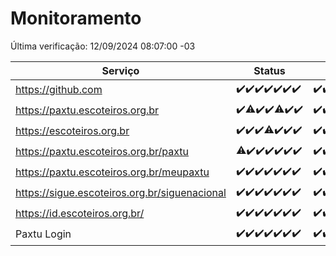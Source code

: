 # Monitoramento

Última verificação: 12/09/2024 08:07:00 -03

|Serviço|Status|Últimas 24h|
|---|---|---|
|https://github.com|<span title="2024-09-05: OK=23">✔️</span><span title="2024-09-06: OK=23">✔️</span><span title="2024-09-07: OK=23">✔️</span><span title="2024-09-08: OK=23">✔️</span><span title="2024-09-09: OK=23">✔️</span><span title="2024-09-10: OK=23">✔️</span><span title="2024-09-11: OK=10">✔️</span>|<span title="11/09/2024 08:08:00 -03 : 200">✔️</span><span title="11/09/2024 09:14:00 -03 : 200">✔️</span><span title="11/09/2024 10:15:00 -03 : 200">✔️</span><span title="11/09/2024 11:07:00 -03 : 200">✔️</span><span title="11/09/2024 12:08:00 -03 : 200">✔️</span><span title="11/09/2024 13:09:00 -03 : 200">✔️</span><span title="11/09/2024 14:06:00 -03 : 200">✔️</span><span title="11/09/2024 15:10:00 -03 : 200">✔️</span><span title="11/09/2024 16:05:00 -03 : 200">✔️</span><span title="11/09/2024 17:07:00 -03 : 200">✔️</span><span title="11/09/2024 18:07:00 -03 : 200">✔️</span><span title="11/09/2024 19:07:00 -03 : 200">✔️</span><span title="11/09/2024 20:07:00 -03 : 200">✔️</span><span title="11/09/2024 21:37:00 -03 : 200">✔️</span><span title="11/09/2024 23:05:00 -03 : 200">✔️</span><span title="12/09/2024 00:08:00 -03 : 200">✔️</span><span title="12/09/2024 01:10:00 -03 : 200">✔️</span><span title="12/09/2024 02:08:00 -03 : 200">✔️</span><span title="12/09/2024 03:11:00 -03 : 200">✔️</span><span title="12/09/2024 04:08:00 -03 : 200">✔️</span><span title="12/09/2024 05:10:00 -03 : 200">✔️</span><span title="12/09/2024 06:08:00 -03 : 200">✔️</span><span title="12/09/2024 07:09:00 -03 : 200">✔️</span><span title="12/09/2024 08:07:00 -03 : 200">✔️</span>|
|https://paxtu.escoteiros.org.br|<span title="2024-09-05: OK=23">✔️</span><span title="2024-09-06: OK=22, Falhas=1">⚠️</span><span title="2024-09-07: OK=23">✔️</span><span title="2024-09-08: OK=23">✔️</span><span title="2024-09-09: OK=21, Falhas=2">⚠️</span><span title="2024-09-10: OK=23">✔️</span><span title="2024-09-11: OK=10">✔️</span>|<span title="11/09/2024 08:08:00 -03 : 200">✔️</span><span title="11/09/2024 09:14:00 -03 : 200">✔️</span><span title="11/09/2024 10:15:00 -03 : 200">✔️</span><span title="11/09/2024 11:07:00 -03 : 200">✔️</span><span title="11/09/2024 12:08:00 -03 : 200">✔️</span><span title="11/09/2024 13:09:00 -03 : 200">✔️</span><span title="11/09/2024 14:06:00 -03 : 200">✔️</span><span title="11/09/2024 15:10:00 -03 : 200">✔️</span><span title="11/09/2024 16:05:00 -03 : 200">✔️</span><span title="11/09/2024 17:07:00 -03 : 200">✔️</span><span title="11/09/2024 18:07:00 -03 : 200">✔️</span><span title="11/09/2024 19:07:00 -03 : 200">✔️</span><span title="11/09/2024 20:07:00 -03 : 200">✔️</span><span title="11/09/2024 21:37:00 -03 : 200">✔️</span><span title="11/09/2024 23:05:00 -03 : 200">✔️</span><span title="12/09/2024 00:08:00 -03 : 200">✔️</span><span title="12/09/2024 01:10:00 -03 : 200">✔️</span><span title="12/09/2024 02:08:00 -03 : 200">✔️</span><span title="12/09/2024 03:11:00 -03 : 200">✔️</span><span title="12/09/2024 04:08:00 -03 : 200">✔️</span><span title="12/09/2024 05:10:00 -03 : 200">✔️</span><span title="12/09/2024 06:08:00 -03 : 200">✔️</span><span title="12/09/2024 07:09:00 -03 : 200">✔️</span><span title="12/09/2024 08:07:00 -03 : 200">✔️</span>|
|https://escoteiros.org.br|<span title="2024-09-05: OK=23">✔️</span><span title="2024-09-06: OK=23">✔️</span><span title="2024-09-07: OK=23">✔️</span><span title="2024-09-08: OK=22, Falhas=1">⚠️</span><span title="2024-09-09: OK=23">✔️</span><span title="2024-09-10: OK=23">✔️</span><span title="2024-09-11: OK=10">✔️</span>|<span title="11/09/2024 08:08:00 -03 : 200">✔️</span><span title="11/09/2024 09:14:00 -03 : 200">✔️</span><span title="11/09/2024 10:15:00 -03 : 200">✔️</span><span title="11/09/2024 11:07:00 -03 : 200">✔️</span><span title="11/09/2024 12:08:00 -03 : 200">✔️</span><span title="11/09/2024 13:09:00 -03 : 200">✔️</span><span title="11/09/2024 14:06:00 -03 : 200">✔️</span><span title="11/09/2024 15:10:00 -03 : 200">✔️</span><span title="11/09/2024 16:05:00 -03 : 200">✔️</span><span title="11/09/2024 17:07:00 -03 : 200">✔️</span><span title="11/09/2024 18:07:00 -03 : 200">✔️</span><span title="11/09/2024 19:07:00 -03 : 200">✔️</span><span title="11/09/2024 20:07:00 -03 : 200">✔️</span><span title="11/09/2024 21:37:00 -03 : 200">✔️</span><span title="11/09/2024 23:05:00 -03 : 200">✔️</span><span title="12/09/2024 00:08:00 -03 : 200">✔️</span><span title="12/09/2024 01:10:00 -03 : 200">✔️</span><span title="12/09/2024 02:08:00 -03 : 200">✔️</span><span title="12/09/2024 03:11:00 -03 : 200">✔️</span><span title="12/09/2024 04:08:00 -03 : 200">✔️</span><span title="12/09/2024 05:10:00 -03 : 200">✔️</span><span title="12/09/2024 06:08:00 -03 : 200">✔️</span><span title="12/09/2024 07:09:00 -03 : 200">✔️</span><span title="12/09/2024 08:07:00 -03 : 200">✔️</span>|
|https://paxtu.escoteiros.org.br/paxtu|<span title="2024-09-05: OK=22, Falhas=1">⚠️</span><span title="2024-09-06: OK=23">✔️</span><span title="2024-09-07: OK=23">✔️</span><span title="2024-09-08: OK=23">✔️</span><span title="2024-09-09: OK=23">✔️</span><span title="2024-09-10: OK=23">✔️</span><span title="2024-09-11: OK=10">✔️</span>|<span title="11/09/2024 08:08:00 -03 : 200">✔️</span><span title="11/09/2024 09:14:00 -03 : 200">✔️</span><span title="11/09/2024 10:15:00 -03 : 200">✔️</span><span title="11/09/2024 11:07:00 -03 : 200">✔️</span><span title="11/09/2024 12:08:00 -03 : 200">✔️</span><span title="11/09/2024 13:09:00 -03 : 200">✔️</span><span title="11/09/2024 14:06:00 -03 : 200">✔️</span><span title="11/09/2024 15:10:00 -03 : 200">✔️</span><span title="11/09/2024 16:05:00 -03 : 200">✔️</span><span title="11/09/2024 17:07:00 -03 : 200">✔️</span><span title="11/09/2024 18:07:00 -03 : 200">✔️</span><span title="11/09/2024 19:07:00 -03 : 200">✔️</span><span title="11/09/2024 20:07:00 -03 : 200">✔️</span><span title="11/09/2024 21:37:00 -03 : 200">✔️</span><span title="11/09/2024 23:05:00 -03 : 200">✔️</span><span title="12/09/2024 00:09:00 -03 : 200">✔️</span><span title="12/09/2024 01:10:00 -03 : 200">✔️</span><span title="12/09/2024 02:08:00 -03 : 200">✔️</span><span title="12/09/2024 03:11:00 -03 : 200">✔️</span><span title="12/09/2024 04:08:00 -03 : 200">✔️</span><span title="12/09/2024 05:10:00 -03 : 200">✔️</span><span title="12/09/2024 06:08:00 -03 : 200">✔️</span><span title="12/09/2024 07:09:00 -03 : 200">✔️</span><span title="12/09/2024 08:07:00 -03 : 200">✔️</span>|
|https://paxtu.escoteiros.org.br/meupaxtu|<span title="2024-09-05: OK=23">✔️</span><span title="2024-09-06: OK=23">✔️</span><span title="2024-09-07: OK=23">✔️</span><span title="2024-09-08: OK=23">✔️</span><span title="2024-09-09: OK=23">✔️</span><span title="2024-09-10: OK=23">✔️</span><span title="2024-09-11: OK=10">✔️</span>|<span title="11/09/2024 08:08:00 -03 : 200">✔️</span><span title="11/09/2024 09:14:00 -03 : 200">✔️</span><span title="11/09/2024 10:15:00 -03 : 200">✔️</span><span title="11/09/2024 11:07:00 -03 : 200">✔️</span><span title="11/09/2024 12:08:00 -03 : 200">✔️</span><span title="11/09/2024 13:09:00 -03 : 200">✔️</span><span title="11/09/2024 14:06:00 -03 : 200">✔️</span><span title="11/09/2024 15:10:00 -03 : 200">✔️</span><span title="11/09/2024 16:05:00 -03 : 200">✔️</span><span title="11/09/2024 17:07:00 -03 : 200">✔️</span><span title="11/09/2024 18:07:00 -03 : 200">✔️</span><span title="11/09/2024 19:07:00 -03 : 200">✔️</span><span title="11/09/2024 20:07:00 -03 : 200">✔️</span><span title="11/09/2024 21:37:00 -03 : 200">✔️</span><span title="11/09/2024 23:05:00 -03 : 200">✔️</span><span title="12/09/2024 00:09:00 -03 : 200">✔️</span><span title="12/09/2024 01:10:00 -03 : 200">✔️</span><span title="12/09/2024 02:08:00 -03 : 200">✔️</span><span title="12/09/2024 03:11:00 -03 : 200">✔️</span><span title="12/09/2024 04:08:00 -03 : 200">✔️</span><span title="12/09/2024 05:10:00 -03 : 200">✔️</span><span title="12/09/2024 06:08:00 -03 : 200">✔️</span><span title="12/09/2024 07:09:00 -03 : 200">✔️</span><span title="12/09/2024 08:07:00 -03 : 200">✔️</span>|
|https://sigue.escoteiros.org.br/siguenacional|<span title="2024-09-05: OK=23">✔️</span><span title="2024-09-06: OK=23">✔️</span><span title="2024-09-07: OK=23">✔️</span><span title="2024-09-08: OK=23">✔️</span><span title="2024-09-09: OK=23">✔️</span><span title="2024-09-10: OK=23">✔️</span><span title="2024-09-11: OK=10">✔️</span>|<span title="11/09/2024 08:08:00 -03 : 200">✔️</span><span title="11/09/2024 09:14:00 -03 : 200">✔️</span><span title="11/09/2024 10:15:00 -03 : 200">✔️</span><span title="11/09/2024 11:07:00 -03 : 200">✔️</span><span title="11/09/2024 12:08:00 -03 : 200">✔️</span><span title="11/09/2024 13:09:00 -03 : 200">✔️</span><span title="11/09/2024 14:06:00 -03 : 200">✔️</span><span title="11/09/2024 15:10:00 -03 : 200">✔️</span><span title="11/09/2024 16:05:00 -03 : 200">✔️</span><span title="11/09/2024 17:07:00 -03 : 200">✔️</span><span title="11/09/2024 18:07:00 -03 : 200">✔️</span><span title="11/09/2024 19:07:00 -03 : 200">✔️</span><span title="11/09/2024 20:07:00 -03 : 200">✔️</span><span title="11/09/2024 21:37:00 -03 : 200">✔️</span><span title="11/09/2024 23:05:00 -03 : 200">✔️</span><span title="12/09/2024 00:09:00 -03 : 200">✔️</span><span title="12/09/2024 01:10:00 -03 : 200">✔️</span><span title="12/09/2024 02:08:00 -03 : 200">✔️</span><span title="12/09/2024 03:11:00 -03 : 200">✔️</span><span title="12/09/2024 04:08:00 -03 : 200">✔️</span><span title="12/09/2024 05:10:00 -03 : 200">✔️</span><span title="12/09/2024 06:08:00 -03 : 200">✔️</span><span title="12/09/2024 07:09:00 -03 : 200">✔️</span><span title="12/09/2024 08:07:00 -03 : 200">✔️</span>|
|https://id.escoteiros.org.br/|<span title="2024-09-05: OK=23">✔️</span><span title="2024-09-06: OK=23">✔️</span><span title="2024-09-07: OK=23">✔️</span><span title="2024-09-08: OK=23">✔️</span><span title="2024-09-09: OK=23">✔️</span><span title="2024-09-10: OK=23">✔️</span><span title="2024-09-11: OK=10">✔️</span>|<span title="11/09/2024 08:08:00 -03 : 200">✔️</span><span title="11/09/2024 09:14:00 -03 : 200">✔️</span><span title="11/09/2024 10:15:00 -03 : 200">✔️</span><span title="11/09/2024 11:07:00 -03 : 200">✔️</span><span title="11/09/2024 12:08:00 -03 : 200">✔️</span><span title="11/09/2024 13:09:00 -03 : 200">✔️</span><span title="11/09/2024 14:06:00 -03 : 200">✔️</span><span title="11/09/2024 15:10:00 -03 : 200">✔️</span><span title="11/09/2024 16:05:00 -03 : 200">✔️</span><span title="11/09/2024 17:07:00 -03 : 200">✔️</span><span title="11/09/2024 18:07:00 -03 : 200">✔️</span><span title="11/09/2024 19:07:00 -03 : 200">✔️</span><span title="11/09/2024 20:07:00 -03 : 200">✔️</span><span title="11/09/2024 21:37:00 -03 : 200">✔️</span><span title="11/09/2024 23:05:00 -03 : 200">✔️</span><span title="12/09/2024 00:09:00 -03 : 200">✔️</span><span title="12/09/2024 01:10:00 -03 : 200">✔️</span><span title="12/09/2024 02:08:00 -03 : 200">✔️</span><span title="12/09/2024 03:11:00 -03 : 200">✔️</span><span title="12/09/2024 04:08:00 -03 : 200">✔️</span><span title="12/09/2024 05:10:00 -03 : 200">✔️</span><span title="12/09/2024 06:08:00 -03 : 200">✔️</span><span title="12/09/2024 07:09:00 -03 : 200">✔️</span><span title="12/09/2024 08:07:00 -03 : 200">✔️</span>|
|Paxtu Login|<span title="2024-09-05: OK=23">✔️</span><span title="2024-09-06: OK=23">✔️</span><span title="2024-09-07: OK=23">✔️</span><span title="2024-09-08: OK=23">✔️</span><span title="2024-09-09: OK=23">✔️</span><span title="2024-09-10: OK=23">✔️</span><span title="2024-09-11: OK=10">✔️</span>|<span title="11/09/2024 08:08:00 -03 : 200">✔️</span><span title="11/09/2024 09:14:00 -03 : 200">✔️</span><span title="11/09/2024 10:15:00 -03 : 200">✔️</span><span title="11/09/2024 11:07:00 -03 : 200">✔️</span><span title="11/09/2024 12:08:00 -03 : 200">✔️</span><span title="11/09/2024 13:09:00 -03 : 200">✔️</span><span title="11/09/2024 14:06:00 -03 : 200">✔️</span><span title="11/09/2024 15:10:00 -03 : 200">✔️</span><span title="11/09/2024 16:05:00 -03 : 200">✔️</span><span title="11/09/2024 17:07:00 -03 : 200">✔️</span><span title="11/09/2024 18:07:00 -03 : 200">✔️</span><span title="11/09/2024 19:07:00 -03 : 200">✔️</span><span title="11/09/2024 20:07:00 -03 : 200">✔️</span><span title="11/09/2024 21:37:00 -03 : 200">✔️</span><span title="11/09/2024 23:05:00 -03 : 200">✔️</span><span title="12/09/2024 00:09:00 -03 : 200">✔️</span><span title="12/09/2024 01:10:00 -03 : 200">✔️</span><span title="12/09/2024 02:08:00 -03 : 200">✔️</span><span title="12/09/2024 03:11:00 -03 : 200">✔️</span><span title="12/09/2024 04:08:00 -03 : 200">✔️</span><span title="12/09/2024 05:10:00 -03 : 200">✔️</span><span title="12/09/2024 06:08:00 -03 : 200">✔️</span><span title="12/09/2024 07:09:00 -03 : 200">✔️</span><span title="12/09/2024 08:07:00 -03 : 200">✔️</span>|
